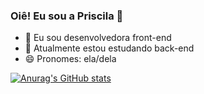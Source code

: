 ### Oiê! Eu sou a Priscila 👋





- 🔭 Eu sou desenvolvedora front-end
- 🌱 Atualmente estou estudando back-end
- 😄 Pronomes: ela/dela


[![Anurag's GitHub stats](https://github-readme-stats.vercel.app/api?username=priscilanascp)](https://github.com/priscilanascp/github-readme-stats)
